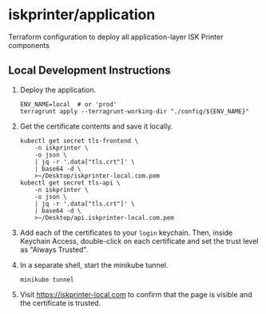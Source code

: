 # iskprinter/application

Terraform configuration to deploy all application-layer ISK Printer components

## Local Development Instructions

1. Deploy the application.
    ```
    ENV_NAME=local  # or 'prod'
    terragrunt apply --terragrunt-working-dir "./config/${ENV_NAME}"
    ```

1. Get the certificate contents and save it locally.
    ```
    kubectl get secret tls-frontend \
        -n iskprinter \
        -o json \
        | jq -r '.data["tls.crt"]' \
        | base64 -d \
        >~/Desktop/iskprinter-local.com.pem
    kubectl get secret tls-api \
        -n iskprinter \
        -o json \
        | jq -r '.data["tls.crt"]' \
        | base64 -d \
        >~/Desktop/api.iskprinter-local.com.pem
    ```

1. Add each of the certificates to your `login` keychain. Then, inside Keychain Access, double-click on each certificate and set the trust level as "Always Trusted".

1. In a separate shell, start the minikube tunnel.
   ```
   minikube tunnel
   ```

1. Visit https://iskprinter-local.com to confirm that the page is visible and the certificate is trusted.

